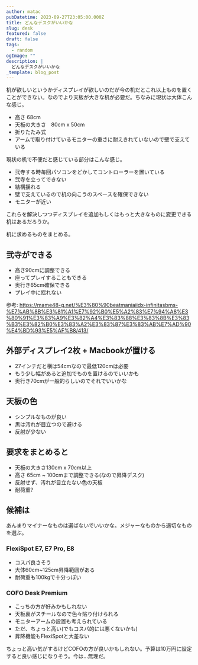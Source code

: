 ```yaml
---
author: matac
pubDatetime: 2023-09-27T23:05:00.000Z
title: どんなデスクがいいかな
slug: desk
featured: false
draft: false
tags:
  - random
ogImage: ""
description: |
  どんなデスクがいいかな
_template: blog_post
---
```


机が欲しいというかディスプレイが欲しいのだが今の机だとこれ以上ものを置くことができない。なのでより天板が大きな机が必要だ。ちなみに現状は大体こんな感じ。

- 高さ 68cm
- 天板の大きさ　80cm x 50cm
- 折りたたみ式
- アームで取り付けているモニターの重さに耐えきれていないので壁で支えている

現状の机で不便だと感じている部分はこんな感じ。

- 弐寺する時毎回パソコンをどかしてコントローラーを置いている
- 弐寺を立ってできない
- 結構揺れる
- 壁で支えているので机の向こうのスペースを確保できない
- モニターが近い

これらを解決しつつディスプレイを追加もしくはもっと大きなものに変更できる机はあるだろうか。

机に求めるものをまとめる。

## 弐寺ができる

- 高さ90cmに調整できる
- 座ってプレイすることもできる
- 奥行き65cm確保できる
- プレイ中に揺れない

参考: https://mame48-g.net/%E3%80%90beatmaniaiidx-infinitasbms-%E7%AB%8B%E3%81%A1%E7%92%B0%E5%A2%83%E7%94%A8%E3%80%91%E3%83%A9%E3%82%A4%E3%83%88%E3%83%8B%E3%83%B3%E3%82%B0%E3%83%A2%E3%83%87%E3%83%AB%E7%AD%90%E4%BD%93%E5%AF%B8/413/

## 外部ディスプレイ2枚 + Macbookが置ける

- 27インチだと横は54cmなので最低120cmは必要
- もう少し幅があると追加でものを置けるのでいいかも
- 奥行き70cmが一般的らしいのでそれでいいかな

## 天板の色

- シンプルなものが良い
- 黒は汚れが目立つので避ける
- 反射が少ない

## 要求をまとめると

- 天板の大きさ130cm x 70cm以上
- 高さ 65cm ~ 100cmまで調整できる(なので昇降デスク)
- 反射せず、汚れが目立たない色の天板
- 耐荷重?

## 候補は

あんまりマイナーなものは選ばないでいいかな。メジャーなものから適切なものを選ぶ。

### FlexiSpot E7, E7 Pro, E8

- コスパ良さそう
- 大体60cm~125cm昇降範囲がある
- 耐荷重も100kgで十分っぽい

### COFO Desk Premium

- こっちの方が好みかもしれない
- 天板裏がスチールなので色々貼り付けられる
- モニターアームの設置も考えられている
- ただ、ちょっと高い(でもコスパ的には悪くないかも)
- 昇降機能もFlexiSpotと大差ない

ちょっと高い気がするけどCOFOの方が良いかもしれない。予算は10万円に設定すると良い感じになりそう。今は...無理だ。
